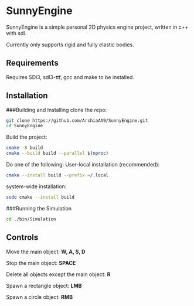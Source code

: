 # SunnyEngine

SunnyEngine is a simple personal 2D physics engine project, written in c++ with sdl.

Currently only supports rigid and fully elastic bodies.

## Requirements 
Requires SDl3, sdl3-ttf, gcc and make to be installed. 

## Installation

###Building and Installing
clone the repo:
```bash
git clone https://github.com/ArshiaAA9/SunnyEngine.git
cd SunnyEngine
```
Build the project:
```bash
cmake -B build
cmake --build build --parallel $(nproc)
```
Do one of the following:
User-local installation (recommended):
```bash
cmake --install build --prefix ~/.local
```
system-wide installation:
```bash
sudo cmake --install build
```
###Running the Simulation

```bash
cd ./bin/Simulation
```

## Controls
Move the main object: **W, A, S, D**

Stop the main object: **SPACE**

Delete all objects except the main object: **R**

Spawn a rectangle object: **LMB**

Spawn a circle object: **RMB**
